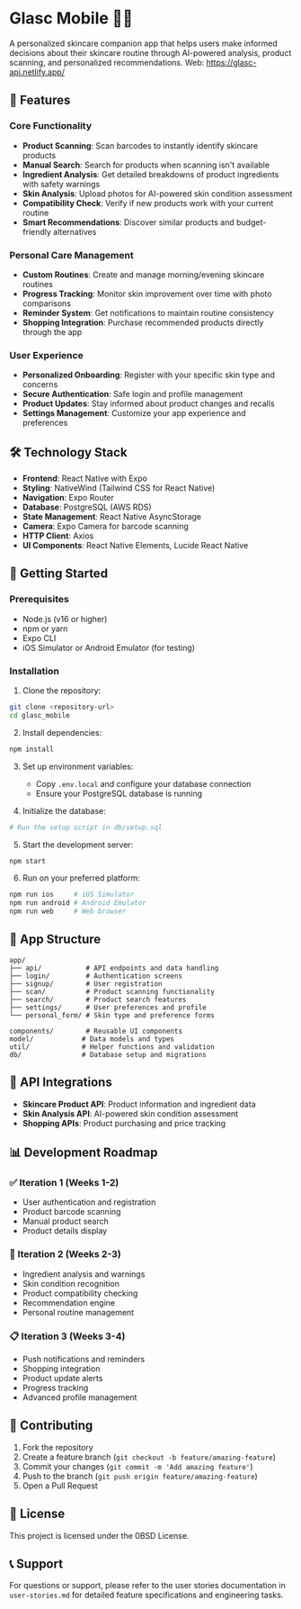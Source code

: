 # Glasc Mobile 🧴✨

A personalized skincare companion app that helps users make informed decisions about their skincare routine through AI-powered analysis, product scanning, and personalized recommendations.
Web: https://glasc-api.netlify.app/

## 🌟 Features

### Core Functionality
- **Product Scanning**: Scan barcodes to instantly identify skincare products
- **Manual Search**: Search for products when scanning isn't available
- **Ingredient Analysis**: Get detailed breakdowns of product ingredients with safety warnings
- **Skin Analysis**: Upload photos for AI-powered skin condition assessment
- **Compatibility Check**: Verify if new products work with your current routine
- **Smart Recommendations**: Discover similar products and budget-friendly alternatives

### Personal Care Management
- **Custom Routines**: Create and manage morning/evening skincare routines
- **Progress Tracking**: Monitor skin improvement over time with photo comparisons
- **Reminder System**: Get notifications to maintain routine consistency
- **Shopping Integration**: Purchase recommended products directly through the app

### User Experience
- **Personalized Onboarding**: Register with your specific skin type and concerns
- **Secure Authentication**: Safe login and profile management
- **Product Updates**: Stay informed about product changes and recalls
- **Settings Management**: Customize your app experience and preferences

## 🛠️ Technology Stack

- **Frontend**: React Native with Expo
- **Styling**: NativeWind (Tailwind CSS for React Native)
- **Navigation**: Expo Router
- **Database**: PostgreSQL (AWS RDS)
- **State Management**: React Native AsyncStorage
- **Camera**: Expo Camera for barcode scanning
- **HTTP Client**: Axios
- **UI Components**: React Native Elements, Lucide React Native

## 🚀 Getting Started

### Prerequisites
- Node.js (v16 or higher)
- npm or yarn
- Expo CLI
- iOS Simulator or Android Emulator (for testing)

### Installation

1. Clone the repository:
```bash
git clone <repository-url>
cd glasc_mobile
```

2. Install dependencies:
```bash
npm install
```

3. Set up environment variables:
   - Copy `.env.local` and configure your database connection
   - Ensure your PostgreSQL database is running

4. Initialize the database:
```bash
# Run the setup script in db/setup.sql
```

5. Start the development server:
```bash
npm start
```

6. Run on your preferred platform:
```bash
npm run ios     # iOS Simulator
npm run android # Android Emulator
npm run web     # Web browser
```

## 📱 App Structure

```
app/
├── api/           # API endpoints and data handling
├── login/         # Authentication screens
├── signup/        # User registration
├── scan/          # Product scanning functionality
├── search/        # Product search features
├── settings/      # User preferences and profile
└── personal_form/ # Skin type and preference forms

components/        # Reusable UI components
model/            # Data models and types
util/             # Helper functions and validation
db/               # Database setup and migrations
```

## 🔗 API Integrations

- **Skincare Product API**: Product information and ingredient data
- **Skin Analysis API**: AI-powered skin condition assessment
- **Shopping APIs**: Product purchasing and price tracking

## 📊 Development Roadmap

### ✅ Iteration 1 (Weeks 1-2)
- User authentication and registration
- Product barcode scanning
- Manual product search
- Product details display

### 🔄 Iteration 2 (Weeks 2-3)
- Ingredient analysis and warnings
- Skin condition recognition
- Product compatibility checking
- Recommendation engine
- Personal routine management

### 📋 Iteration 3 (Weeks 3-4)
- Push notifications and reminders
- Shopping integration
- Product update alerts
- Progress tracking
- Advanced profile management

## 🤝 Contributing

1. Fork the repository
2. Create a feature branch (`git checkout -b feature/amazing-feature`)
3. Commit your changes (`git commit -m 'Add amazing feature'`)
4. Push to the branch (`git push origin feature/amazing-feature`)
5. Open a Pull Request

## 📄 License

This project is licensed under the 0BSD License.

## 📞 Support

For questions or support, please refer to the user stories documentation in `user-stories.md` for detailed feature specifications and engineering tasks.
